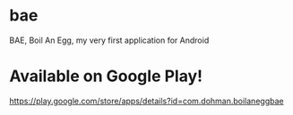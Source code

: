 # bae
BAE, Boil An Egg, my very first application for Android

# Available on Google Play!
https://play.google.com/store/apps/details?id=com.dohman.boilaneggbae
